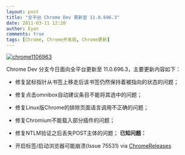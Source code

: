 ```yaml
---
layout: post
title: "全平台 Chrome Dev 更新至 11.0.696.3"
date: 2011-03-11 12:20
author: Eyon
comments: true
tags: [Chrome, Chrome开发版, Chrome更新]
---
```

<a href="http://img.chromi.org/2011/03/chrome1106963.png">![](http://img.chromi.org/2011/03/chrome1106963.png "chrome1106963")</a>

Chrome Dev 分支今日面向全平台更新至 11.0.696.3，主要更新内容如下：


*   修复鼠标指针从书签上移走后该书签仍然保持着被指向的状态的问题；
*   修复点击omnibox自动建议条目不能将其选中的问题；
*   修复Linux版Chrome的排除页面语言调用不正确的问题；
*   修复Chromium不能载入部分插件的问题；
*   修复NTLM验证之后丢失POST主体的问题；
**已知问题：**


*   开启标签/启动浏览器可能崩溃(Issue 75531)
via [ChromeReleases](http://googlechromereleases.blogspot.com/2011/03/dev-channel-update_10.html)
